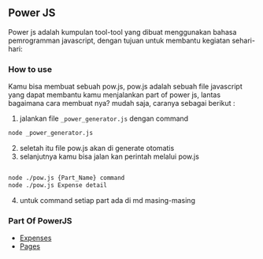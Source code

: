 ## Power JS 

Power js adalah kumpulan tool-tool yang dibuat menggunakan bahasa pemrogramman javascript, dengan tujuan untuk membantu kegiatan sehari-hari:

### How to use

Kamu bisa membuat sebuah pow.js, pow.js adalah sebuah file javascript yang dapat membantu kamu menjalankan part of power js, lantas bagaimana cara membuat nya?
mudah saja, caranya sebagai berikut : 
1. jalankan file `_power_generator.js` dengan command 
```bash 
node _power_generator.js
```
2. seletah itu file pow.js akan di generate otomatis
3. selanjutnya kamu bisa jalan kan perintah melalui pow.js
```bash

node ./pow.js {Part_Name} command 
node ./pow.js Expense detail

```
4. untuk command setiap part ada di md masing-masing

### Part Of PowerJS
- [Expenses](https://github.com/AryAntara/PowerJS/blob/main/Expenses.md)
- [Pages](https://github.com/AryAntara/PowerJS/blob/main/Pages.md)
